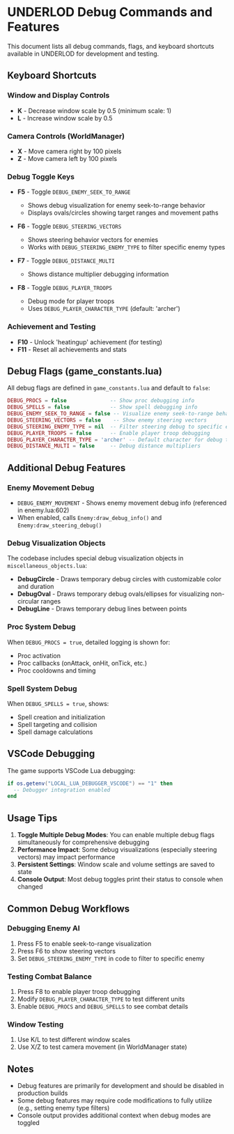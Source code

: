 # UNDERLOD Debug Commands and Features

This document lists all debug commands, flags, and keyboard shortcuts available in UNDERLOD for development and testing.

## Keyboard Shortcuts

### Window and Display Controls
- **K** - Decrease window scale by 0.5 (minimum scale: 1)
- **L** - Increase window scale by 0.5

### Camera Controls (WorldManager)
- **X** - Move camera right by 100 pixels
- **Z** - Move camera left by 100 pixels

### Debug Toggle Keys
- **F5** - Toggle `DEBUG_ENEMY_SEEK_TO_RANGE`
  - Shows debug visualization for enemy seek-to-range behavior
  - Displays ovals/circles showing target ranges and movement paths
  
- **F6** - Toggle `DEBUG_STEERING_VECTORS`
  - Shows steering behavior vectors for enemies
  - Works with `DEBUG_STEERING_ENEMY_TYPE` to filter specific enemy types
  
- **F7** - Toggle `DEBUG_DISTANCE_MULTI`
  - Shows distance multiplier debugging information
  
- **F8** - Toggle `DEBUG_PLAYER_TROOPS`
  - Debug mode for player troops
  - Uses `DEBUG_PLAYER_CHARACTER_TYPE` (default: 'archer')

### Achievement and Testing
- **F10** - Unlock 'heatingup' achievement (for testing)
- **F11** - Reset all achievements and stats

## Debug Flags (game_constants.lua)

All debug flags are defined in `game_constants.lua` and default to `false`:

```lua
DEBUG_PROCS = false              -- Show proc debugging info
DEBUG_SPELLS = false             -- Show spell debugging info
DEBUG_ENEMY_SEEK_TO_RANGE = false -- Visualize enemy seek-to-range behavior
DEBUG_STEERING_VECTORS = false    -- Show enemy steering vectors
DEBUG_STEERING_ENEMY_TYPE = nil  -- Filter steering debug to specific enemy type
DEBUG_PLAYER_TROOPS = false      -- Enable player troop debugging
DEBUG_PLAYER_CHARACTER_TYPE = 'archer' -- Default character for debug troops
DEBUG_DISTANCE_MULTI = false     -- Debug distance multipliers
```

## Additional Debug Features

### Enemy Movement Debug
- `DEBUG_ENEMY_MOVEMENT` - Shows enemy movement debug info (referenced in enemy.lua:602)
- When enabled, calls `Enemy:draw_debug_info()` and `Enemy:draw_steering_debug()`

### Debug Visualization Objects
The codebase includes special debug visualization objects in `miscellaneous_objects.lua`:
- **DebugCircle** - Draws temporary debug circles with customizable color and duration
- **DebugOval** - Draws temporary debug ovals/ellipses for visualizing non-circular ranges
- **DebugLine** - Draws temporary debug lines between points

### Proc System Debug
When `DEBUG_PROCS = true`, detailed logging is shown for:
- Proc activation
- Proc callbacks (onAttack, onHit, onTick, etc.)
- Proc cooldowns and timing

### Spell System Debug
When `DEBUG_SPELLS = true`, shows:
- Spell creation and initialization
- Spell targeting and collision
- Spell damage calculations

## VSCode Debugging
The game supports VSCode Lua debugging:
```lua
if os.getenv("LOCAL_LUA_DEBUGGER_VSCODE") == "1" then
  -- Debugger integration enabled
end
```

## Usage Tips

1. **Toggle Multiple Debug Modes**: You can enable multiple debug flags simultaneously for comprehensive debugging
2. **Performance Impact**: Some debug visualizations (especially steering vectors) may impact performance
3. **Persistent Settings**: Window scale and volume settings are saved to state
4. **Console Output**: Most debug toggles print their status to console when changed

## Common Debug Workflows

### Debugging Enemy AI
1. Press F5 to enable seek-to-range visualization
2. Press F6 to show steering vectors
3. Set `DEBUG_STEERING_ENEMY_TYPE` in code to filter to specific enemy

### Testing Combat Balance
1. Press F8 to enable player troop debugging
2. Modify `DEBUG_PLAYER_CHARACTER_TYPE` to test different units
3. Enable `DEBUG_PROCS` and `DEBUG_SPELLS` to see combat details

### Window Testing
1. Use K/L to test different window scales
2. Use X/Z to test camera movement (in WorldManager state)

## Notes
- Debug features are primarily for development and should be disabled in production builds
- Some debug features may require code modifications to fully utilize (e.g., setting enemy type filters)
- Console output provides additional context when debug modes are toggled